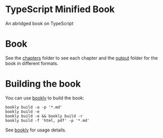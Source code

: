 # TypeScript Minified Book

An abridged book on TypeScript

# Book

See the [chapters](./chapters) folder to see each chapter and the [output](output) folder for the book in different formats.

# Building the book

You can use [bookly](https://github.com/st32lth/bookly) to build the book:

    bookly build -a -p '*.md'
    bookly build -e
    bookly build -e && bookly build -r
    bookly build -f 'html, pdf' -p '*.md'

See [bookly](https://github.com/st32lth/bookly) for usage details.
